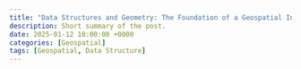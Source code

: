 ```yaml
---
title: "Data Structures and Geometry: The Foundation of a Geospatial Index"
description: Short summary of the post.
date: 2025-01-12 10:00:00 +0000
categories: [Geospatial]
tags: [Geospatial, Data Structure]
---
```


